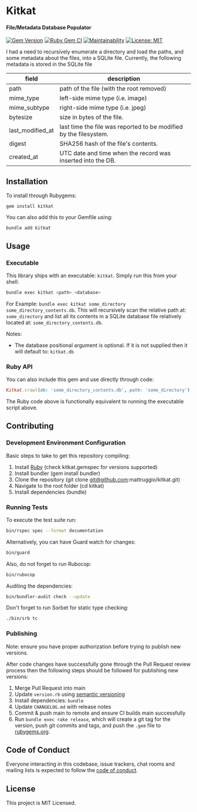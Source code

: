 # Kitkat

#### File/Metadata Database Populator

[![Gem Version](https://badge.fury.io/rb/kitkat.svg)](https://badge.fury.io/rb/kitkat) [![Ruby Gem CI](https://github.com/mattruggio/kitkat/actions/workflows/rubygem.yml/badge.svg)](https://github.com/mattruggio/kitkat/actions/workflows/rubygem.yml) [![Maintainability](https://api.codeclimate.com/v1/badges/7d9a8642cf5bd88a550d/maintainability)](https://codeclimate.com/github/mattruggio/kitkat/maintainability) [![License: MIT](https://img.shields.io/badge/License-MIT-yellow.svg)](https://opensource.org/licenses/MIT)

I had a need to recursively enumerate a directory and load the paths, and some metadata about the files, into a SQLite file.  Currently, the following metadata is stored in the SQLite file

field | description
----- | ------------
path | path of the file (with the root removed)
mime_type | left-side mime type (i.e. image)
mime_subtype | right-side mime type (i.e. jpeg)
bytesize | size in bytes of the file.
last_modified_at | last time the file was reported to be modified by the filesystem.
digest | SHA256 hash of the file's contents.
created_at | UTC date and time when the record was inserted into the DB.

## Installation

To install through Rubygems:

````
gem install kitkat
````

You can also add this to your Gemfile using:

````
bundle add kitkat
````

## Usage

### Executable

This library ships with an executable: `kitkat`.  Simply run this from your shell:

````zsh
bundle exec kitkat <path> <database>
````

For Example: `bundle exec kitkat some_directory some_directory_contents.db`.  This will recursively scan the relative path at: `some_directory` and list all its contents in a SQLite database file relatively located at: `some_directory_contents.db`.

Notes:

* The database positional argument is optional.  If it is not supplied then it will default to: `kitkat.db`

### Ruby API

You can also include this gem and use directly through code:

```ruby
Kitkat.crawl(db: 'some_directory_contents.db', path: 'some_directory')
```

The Ruby code above is functionally equivalent to running the executable script above.

## Contributing

### Development Environment Configuration

Basic steps to take to get this repository compiling:

1. Install [Ruby](https://www.ruby-lang.org/en/documentation/installation/) (check kitkat.gemspec for versions supported)
2. Install bundler (gem install bundler)
3. Clone the repository (git clone git@github.com:mattruggio/kitkat.git)
4. Navigate to the root folder (cd kitkat)
5. Install dependencies (bundle)

### Running Tests

To execute the test suite run:

````zsh
bin/rspec spec --format documentation
````

Alternatively, you can have Guard watch for changes:

````zsh
bin/guard
````

Also, do not forget to run Rubocop:

````zsh
bin/rubocop
````

Auditing the dependencies:

````zsh
bin/bundler-audit check --update
````

Don't forget to run Sorbet for static type checking:

````zsh
./bin/srb tc
````

### Publishing

Note: ensure you have proper authorization before trying to publish new versions.

After code changes have successfully gone through the Pull Request review process then the following steps should be followed for publishing new versions:

1. Merge Pull Request into main
2. Update `version.rb` using [semantic versioning](https://semver.org/)
3. Install dependencies: `bundle`
4. Update `CHANGELOG.md` with release notes
5. Commit & push main to remote and ensure CI builds main successfully
6. Run `bundle exec rake release`, which will create a git tag for the version, push git commits and tags, and push the `.gem` file to [rubygems.org](https://rubygems.org).

## Code of Conduct

Everyone interacting in this codebase, issue trackers, chat rooms and mailing lists is expected to follow the [code of conduct](https://github.com/mattruggio/kitkat/blob/main/CODE_OF_CONDUCT.md).

## License

This project is MIT Licensed.
